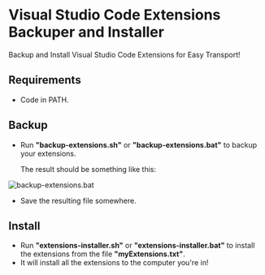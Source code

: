 # Visual Studio Code Extensions Backuper and Installer
Backup and Install Visual Studio Code Extensions for Easy Transport!
## Requirements
- Code in PATH.
## Backup
- Run **"backup-extensions.sh"** or **"backup-extensions.bat"** to backup your extensions.

  The result should be something like this:

![backup-extensions.bat](https://i.imgur.com/D4hsYVP.png)

- Save the resulting file somewhere.
## Install
- Run **"extensions-installer.sh"** or **"extensions-installer.bat"** to install the extensions from the file **"myExtensions.txt"**.
- It will install all the extensions to the computer you're in!

